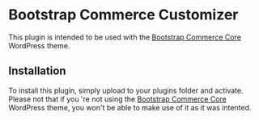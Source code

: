 Bootstrap Commerce Customizer
=============================
This plugin is intended to be used with the [Bootstrap Commerce Core](https://github.com/aristath/bootstrap-commerce-core) WordPress theme.

## Installation
To install this plugin, simply upload to your plugins folder and activate.
Please not that if you 're not using the [Bootstrap Commerce Core](https://github.com/aristath/bootstrap-commerce-core) WordPress theme, you won't be able to make use of it as it was intented.